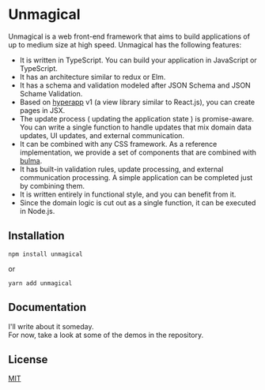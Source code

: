 
# Unmagical

Unmagical is a web front-end framework that aims to build applications of up to medium size at high speed.
Unmagical has the following features: 

- It is written in TypeScript. You can build your application in JavaScript or TypeScript.
- It has an architecture similar to redux or Elm.
- It has a schema and validation modeled after JSON Schema and JSON Schame Validation.
- Based on [hyperapp](https://github.com/jorgebucaran/hyperapp) v1 (a view library similar to React.js), you can create pages in JSX.
- The update process ( updating the application state ) is promise-aware. You can write a single function to handle updates that mix domain data updates, UI updates, and external communication.
- It can be combined with any CSS framework. As a reference implementation, we provide a set of components that are combined with [bulma](https://bulma.io/).
- It has built-in validation rules, update processing, and external communication processing. A simple application can be completed just by combining them.
- It is written entirely in functional style, and you can benefit from it.
- Since the domain logic is cut out as a single function, it can be executed in Node.js.

## Installation

```console
npm install unmagical
```
or
```console
yarn add unmagical
```

## Documentation

I'll write about it someday.  
For now, take a look at some of the demos in the repository.

## License

[MIT](LICENSE)